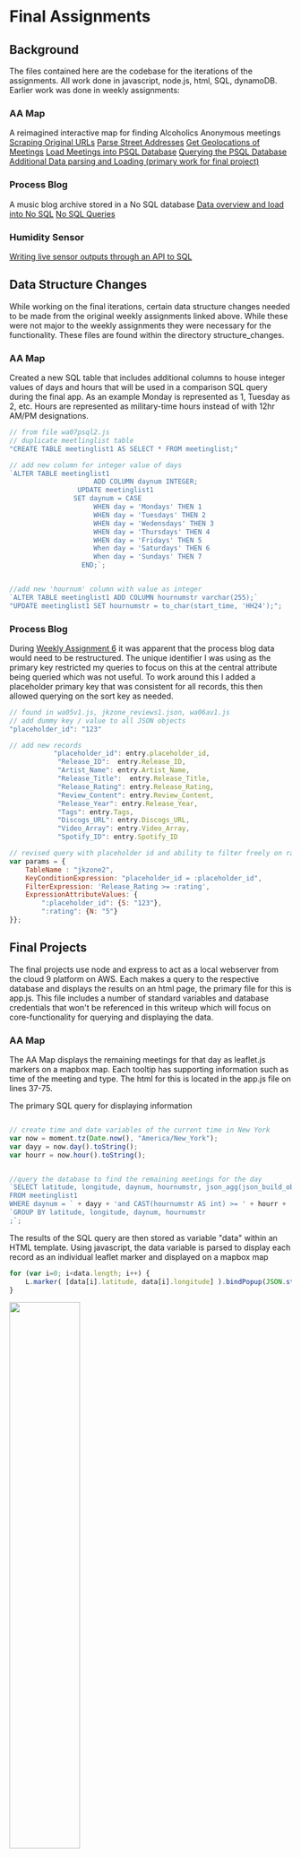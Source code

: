 # Final Assignments
## Background
The files contained here are the codebase for the iterations of the assignments. All work done in javascript, node.js, html, SQL, dynamoDB. Earlier work was done in weekly assignments:

### AA Map
A reimagined interactive map for finding Alcoholics Anonymous meetings
[Scraping Original URLs](https://github.com/justinkraus/data-structures/tree/master/wa01)
[Parse Street Addresses](https://github.com/justinkraus/data-structures/tree/master/wa02)
[Get Geolocations of Meetings](https://github.com/justinkraus/data-structures/tree/master/wa03)
[Load Meetings into PSQL Database](https://github.com/justinkraus/data-structures/tree/master/wa04)
[Querying the PSQL Database](https://github.com/justinkraus/data-structures/tree/master/wa06)
[Additional Data parsing and Loading (primary work for final project)](https://github.com/justinkraus/data-structures/tree/master/wa07)

### Process Blog
A music blog archive stored in a No SQL database
[Data overview and load into No SQL](https://github.com/justinkraus/data-structures/tree/master/wa05)
[No SQL Queries](https://github.com/justinkraus/data-structures/tree/master/wa06)

### Humidity Sensor
[Writing live sensor outputs through an API to SQL](https://github.com/justinkraus/data-structures/tree/master/wa09)



## Data Structure Changes
While working on the final iterations, certain data structure changes needed to be made from the original weekly assignments linked above. While these were not major to the weekly assignments they were necessary for the functionality. These files are found within the directory structure_changes.

### AA Map
Created a new SQL table that includes additional columns to house integer values of days and hours that will be used in a comparison SQL query during the final app. As an example Monday is represented as 1, Tuesday as 2, etc. Hours are represented as military-time hours instead of with 12hr AM/PM designations.

```javascript
// from file wa07psql2.js
// duplicate meetlinglist table
"CREATE TABLE meetinglist1 AS SELECT * FROM meetinglist;"

// add new column for integer value of days
`ALTER TABLE meetinglist1
                     ADD COLUMN daynum INTEGER;
                 UPDATE meetinglist1
                SET daynum = CASE
                     WHEN day = 'Mondays' THEN 1
                     WHEN day = 'Tuesdays' THEN 2
                     WHEN day = 'Wedensdays' THEN 3
                     WHEN day = 'Thursdays' THEN 4
                     WHEN day = 'Fridays' THEN 5
                     When day = 'Saturdays' THEN 6
                     When day = 'Sundays' THEN 7
                  END;`;


//add new 'hournum' column with value as integer
`ALTER TABLE meetinglist1 ADD COLUMN hournumstr varchar(255);`
"UPDATE meetinglist1 SET hournumstr = to_char(start_time, 'HH24');";
```

### Process Blog
During [Weekly Assignment 6](https://github.com/justinkraus/data-structures/tree/master/wa06) it was apparent that the process blog data would need to be restructured. The unique identifier I was using as the primary key restricted my queries to focus on this at the central attribute being queried which was not useful. To work around this I added a placeholder primary key that was consistent for all records, this then allowed querying on  the sort key as needed. 

```javascript
// found in wa05v1.js, jkzone_reviews1.json, wa06av1.js
// add dummy key / value to all JSON objects
"placeholder_id": "123"

// add new records 
           "placeholder_id": entry.placeholder_id,
            "Release_ID":  entry.Release_ID,
            "Artist_Name": entry.Artist_Name,
            "Release_Title":  entry.Release_Title,
            "Release_Rating": entry.Release_Rating,
            "Review_Content": entry.Review_Content,
            "Release_Year": entry.Release_Year,
            "Tags": entry.Tags,
            "Discogs_URL": entry.Discogs_URL,
            "Video_Array": entry.Video_Array,
            "Spotify_ID": entry.Spotify_ID

// revised query with placeholder id and ability to filter freely on ratings or additional fields
var params = {
    TableName : "jkzone2",
    KeyConditionExpression: "placeholder_id = :placeholder_id",
    FilterExpression: 'Release_Rating >= :rating',
    ExpressionAttributeValues: {
        ":placeholder_id": {S: "123"},
        ":rating": {N: "5"}
}};

```

## Final Projects
The final projects use node and express to act as a local webserver from the cloud 9 platform on AWS. Each makes a query to the respective database and displays the results on an html page, the primary file for this is app.js. This file includes a number of standard variables and database credentials that won't be referenced in this writeup which will focus on core-functionality for querying and displaying the data.

### AA Map
The AA Map displays the remaining meetings for that day as leaflet.js markers on a mapbox map. Each tooltip has supporting information such as time of the meeting and type. The html for this is located in the app.js file on lines 37-75. 

The primary SQL query for displaying information
```javascript

// create time and date variables of the current time in New York
var now = moment.tz(Date.now(), "America/New_York"); 
var dayy = now.day().toString(); 
var hourr = now.hour().toString(); 


//query the database to find the remaining meetings for the day
`SELECT latitude, longitude, daynum, hournumstr, json_agg(json_build_object('loc', location, 'address', address, 'time', start_time, 'name', meetingName, 'day', day, 'types', type)) as meetings
FROM meetinglist1
WHERE daynum = ` + dayy + 'and CAST(hournumstr AS int) >= ' + hourr +  
`GROUP BY latitude, longitude, daynum, hournumstr
;`;
```
The results of the SQL query are then stored as variable "data" within an HTML template. Using javascript, the data variable is parsed to display each record as an individual leaflet marker and displayed on a mapbox map

```javascript
for (var i=0; i<data.length; i++) {
    L.marker( [data[i].latitude, data[i].longitude] ).bindPopup(JSON.stringify(data[i].meetings)).addTo(mymap);
}
``` 

<img src="aamap.png" height="50%" width="50%">

### Process Blog
The process blog uses day of the week as a variable for filtering the dataset. The blog is an archive of over 400 reviews of albums, each assigned a 1-5 score. The day when the process blog is accessed will determine which albums are shown. For example, on Monday only albums with a score of 1 will be shown, Fridays - Sundays will show albums with a score of 5.

```javascript
// lookup the current day
	var now = moment.tz(Date.now(), "America/New_York"); 
	var dayy = now.day().toString(); 

// map the results of the day to a 1-5 album score
    function rateNum(dayy) {
        let result;
        if ((dayy == 1)) {
            result = "1";
        }
        else if ((dayy == 2)) {
            result = "2";
        }
        else if ((dayy == 3)) {
            result = "3";
        }
        else if ((dayy == 4)) {
            result = "4";
        }
        else if ((dayy >= 5)) {
            result = "5";
        }
        return result;
    }

    var ratingNum = rateNum(dayy)


// lookup the albums that match this score
    var params = {
        TableName : "jkzone2",
        KeyConditionExpression: "placeholder_id = :placeholder_id",
        FilterExpression: 'Release_Rating = :rating',
        ExpressionAttributeValues: {
            ":placeholder_id": {S: "123"},
            ":rating": {N: ratingNum}
    }};
```
The results are displayed on an html file in a table view

<img src="processblog.png" height="50%" width="50%">

### Humidity Sensor
The humidity sensor outputs the last week of humidity sensor readings onto a line chart. The line chart has two guidelines on it at key humidity levels: 55 which is the current humidity setting on the dehumidifier and 65 which is the level where mold can start growing.

The database is queried for the last week of records through a SQL query. The Between 10 and 75 limits were used to remove erroneous records written by the sensor.
```javascript
`SELECT * FROM sensorData WHERE sensorvalue BETWEEN 10 AND 75 ORDER BY sensortime DESC LIMIT 10080;`;
```
These results are then displayed on an html file using the d3 graphing library.

<img src="tempsensor.png" height="50%" width="50%">
